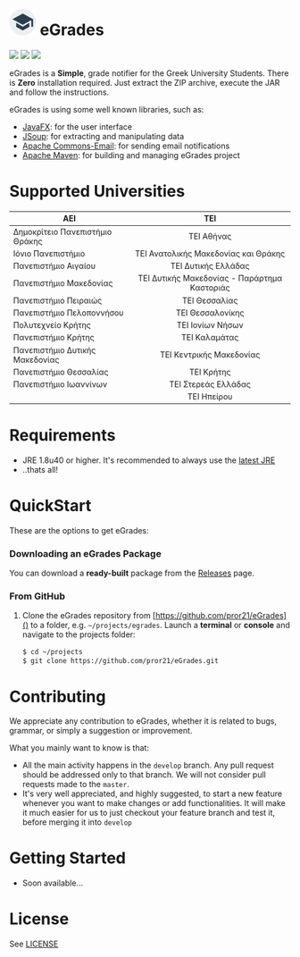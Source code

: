 # ![](src/main/resources/images/icons/Icon_48x48.png) eGrades
 ![](https://img.shields.io/maintenance/yes/2016.svg?maxAge=2592000) ![](https://img.shields.io/badge/license-GPLv3-blue.svg) ![](https://img.shields.io/badge/status-alpha-red.svg)

eGrades is a **Simple**, grade notifier for the Greek University Students.  There is **Zero** installation required.  Just extract the ZIP archive, execute the JAR and follow the instructions.

eGrades is using some well known libraries, such as:

* [JavaFX](http://docs.oracle.com/javafx/2/overview/jfxpub-overview.htm): for the user interface
* [JSoup](https://jsoup.org/): for extracting and manipulating data
* [Apache Commons-Email](https://commons.apache.org/proper/commons-email/): for sending email notifications
* [Apache Maven](https://maven.apache.org/): for building and managing eGrades project

# Supported Universities
| AEI        | TEI           |
| ------------- |:-------------:|
| Δημοκρίτειο Πανεπιστήμιο Θράκης | ΤΕΙ Αθήνας |
| Ιόνιο Πανεπιστήμιο | ΤΕΙ Ανατολικής Μακεδονίας και Θράκης |
| Πανεπιστήμιο Αιγαίου | ΤΕΙ Δυτικής Ελλάδας |
| Πανεπιστήμιο Μακεδονίας | ΤΕΙ Δυτικής Μακεδονίας - Παράρτημα Καστοριάς |
| Πανεπιστήμιο Πειραιώς | ΤΕΙ Θεσσαλίας |
| Πανεπιστήμιο Πελοποννήσου | ΤΕΙ Θεσσαλονίκης |
| Πολυτεχνείο Κρήτης | ΤΕΙ Ιονίων Νήσων |
| Πανεπιστήμιο Κρήτης | ΤΕΙ Καλαμάτας |
| Πανεπιστήμιο Δυτικής Μακεδονίας | ΤΕΙ Κεντρικής Μακεδονίας |
| Πανεπιστήμιο Θεσσαλίας | ΤΕΙ Κρήτης |
| Πανεπιστήμιο Ιωαννίνων | ΤΕΙ Στερεάς Ελλάδας |
|  | ΤΕΙ Ηπείρου |

# Requirements
- JRE 1.8u40 or higher. It's recommended to always use the [latest JRE](http://www.oracle.com/technetwork/java/javase/downloads/index.html)
- ..thats all!

# QuickStart

These are the options to get eGrades:

### Downloading an eGrades Package

You can download a **ready-built** package from the [Releases](https://github.com/pror21/eGrades/releases) page.

### From GitHub

1. Clone the eGrades repository from [https://github.com/pror21/eGrades]() to a folder, e.g. `~/projects/egrades`. Launch a **terminal** or **console** and navigate to the projects folder:
   ```
   $ cd ~/projects
   $ git clone https://github.com/pror21/eGrades.git
   ```


# Contributing
We appreciate any contribution to eGrades, whether it is related to bugs, grammar, or simply a suggestion or improvement.

What you mainly want to know is that:

- All the main activity happens in the `develop` branch. Any pull request should be addressed only to that branch. We will not consider pull requests made to the `master`.
- It's very well appreciated, and highly suggested, to start a new feature whenever you want to make changes or add functionalities. It will make it much easier for us to just checkout your feature branch and test it, before merging it into `develop`

# Getting Started

* Soon available...

# License

See [LICENSE](LICENSE.md)
